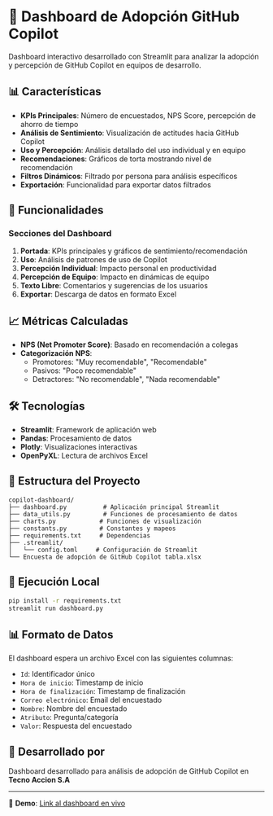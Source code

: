 # 🤖 Dashboard de Adopción GitHub Copilot

Dashboard interactivo desarrollado con Streamlit para analizar la adopción y percepción de GitHub Copilot en equipos de desarrollo.

## 📊 Características

- **KPIs Principales**: Número de encuestados, NPS Score, percepción de ahorro de tiempo
- **Análisis de Sentimiento**: Visualización de actitudes hacia GitHub Copilot
- **Uso y Percepción**: Análisis detallado del uso individual y en equipo
- **Recomendaciones**: Gráficos de torta mostrando nivel de recomendación
- **Filtros Dinámicos**: Filtrado por persona para análisis específicos
- **Exportación**: Funcionalidad para exportar datos filtrados

## 🚀 Funcionalidades

### Secciones del Dashboard
1. **Portada**: KPIs principales y gráficos de sentimiento/recomendación
2. **Uso**: Análisis de patrones de uso de Copilot
3. **Percepción Individual**: Impacto personal en productividad
4. **Percepción de Equipo**: Impacto en dinámicas de equipo
5. **Texto Libre**: Comentarios y sugerencias de los usuarios
6. **Exportar**: Descarga de datos en formato Excel

## 📈 Métricas Calculadas

- **NPS (Net Promoter Score)**: Basado en recomendación a colegas
- **Categorización NPS**:
  - Promotores: "Muy recomendable", "Recomendable"
  - Pasivos: "Poco recomendable"
  - Detractores: "No recomendable", "Nada recomendable"

## 🛠️ Tecnologías

- **Streamlit**: Framework de aplicación web
- **Pandas**: Procesamiento de datos
- **Plotly**: Visualizaciones interactivas
- **OpenPyXL**: Lectura de archivos Excel

## 📁 Estructura del Proyecto

```
copilot-dashboard/
├── dashboard.py          # Aplicación principal Streamlit
├── data_utils.py         # Funciones de procesamiento de datos
├── charts.py            # Funciones de visualización
├── constants.py         # Constantes y mapeos
├── requirements.txt     # Dependencias
├── .streamlit/
│   └── config.toml     # Configuración de Streamlit
└── Encuesta de adopción de GitHub Copilot tabla.xlsx
```

## 🚀 Ejecución Local

```bash
pip install -r requirements.txt
streamlit run dashboard.py
```

## 📊 Formato de Datos

El dashboard espera un archivo Excel con las siguientes columnas:
- `Id`: Identificador único
- `Hora de inicio`: Timestamp de inicio
- `Hora de finalización`: Timestamp de finalización  
- `Correo electrónico`: Email del encuestado
- `Nombre`: Nombre del encuestado
- `Atributo`: Pregunta/categoría
- `Valor`: Respuesta del encuestado

## 👥 Desarrollado por

Dashboard desarrollado para análisis de adopción de GitHub Copilot en **Tecno Accion S.A**

---

🔗 **Demo**: [Link al dashboard en vivo](https://encuesta-ghcopilot-tasa.streamlit.app/)
